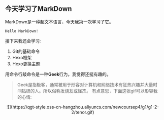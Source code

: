 ## 今天学习了**MarkDown** 

MarkDown是一种超文本语言，今天我第一次学习了它。

    Hello MarkDown!

接下来我还会学习:

1. Git的基础命令
1. Hexo框架
1. Hexo更换主题

用命令行敲命令是一种**Geek**行为，我觉得还挺有趣的。

> Geek是指极客，通常被用于形容对计算机和网络技术有狂热兴趣并大量时间钻研的人。所以俗称发烧友或怪杰。
有点意思，下面这张gif可以形容我的心情:

 <div align=center>
    ![](https://qgt-style.oss-cn-hangzhou.aliyuncs.com/newcoursep4/g1/g1-2-2/tenor.gif)
 </div>
